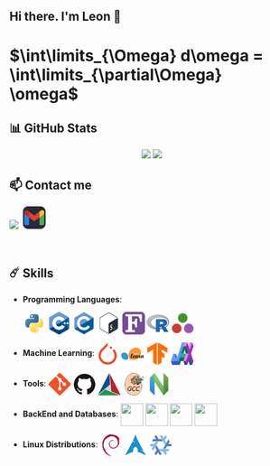 ## Hi there. I'm Leon 👋


# $\int\limits_{\Omega} d\omega = \int\limits_{\partial\Omega} \omega$


## 📊 GitHub Stats   
   <p align="center">
      <img height="200px" src="https://github-readme-stats-five-tau-82.vercel.app/api?username=LMBarboza&show_icons=true&theme=dracula&include_all_commits=true" />
      <img height="200px" src="https://github-readme-stats-five-tau-82.vercel.app/api/top-langs/?username=LMBarboza&layout=donut&theme=dracula&langs_count=6" />
   </p>

## 📫 Contact me
<p align="left">
    <a href="https://www.linkedin.com/in/leon-barboza-47a315256/" alt="GitHub Repositories" target="_blank">
    <img src="https://skillicons.dev/icons?i=linkedin" height="40" /></a>
    <a href="mailto:leon.uchoa@gmail.com" alt="Gmail">
    <img src="https://raw.githubusercontent.com/CleverGnd/skill-icons-news/77bb52e7ed724e437c488792dfa94146f6d48f11/icons/Gmail-Dark.svg" height="40"/></a></p>
<br>

## ☄️ Skills
- **Programming Languages**:

     <img align="center" height="40" width="40" src="https://raw.githubusercontent.com/devicons/devicon/master/icons/python/python-original.svg">
     <img align="center" height="40" width="40" src="https://raw.githubusercontent.com/devicons/devicon/master/icons/cplusplus/cplusplus-original.svg">
     <img align="center" height="40" width="40" src="https://raw.githubusercontent.com/devicons/devicon/master/icons/c/c-original.svg">
     <img align="center" height="40" width="40" src="https://raw.githubusercontent.com/devicons/devicon/master/icons/bash/bash-original.svg">
     <img align="center" height="40" width="40" src="https://raw.githubusercontent.com/devicons/devicon/master/icons/fortran/fortran-original.svg">
     <img align="center" height="40" width="40" src="https://raw.githubusercontent.com/devicons/devicon/master/icons/r/r-original.svg">
     <img align="center" height="40" width="40" src="https://raw.githubusercontent.com/devicons/devicon/master/icons/julia/julia-original.svg">

- **Machine Learning**:
     <img align="center" height="40" width="40" src="https://raw.githubusercontent.com/devicons/devicon/master/icons/pytorch/pytorch-original.svg">
     <img align="center" height="40" width="40" src="https://raw.githubusercontent.com/devicons/devicon/master/icons/scikitlearn/scikitlearn-original.svg">
     <img align="center" height="40" width="40" src="https://raw.githubusercontent.com/devicons/devicon/master/icons/tensorflow/tensorflow-original.svg">
     <img align="center" height="40" width="40" src="https://raw.githubusercontent.com/google/jax/main/images/jax_logo.svg">

- **Tools**:
     <img align="center" height="40" width="40" src="https://raw.githubusercontent.com/devicons/devicon/master/icons/git/git-original.svg">
     <img align="center" height="40" width="40" src="https://raw.githubusercontent.com/devicons/devicon/master/icons/github/github-original.svg">
     <img align="center" height="40" width="40" src="https://raw.githubusercontent.com/devicons/devicon/master/icons/cmake/cmake-original.svg">
     <img align="center" height="40" width="40" src="https://raw.githubusercontent.com/devicons/devicon/master/icons/gcc/gcc-original.svg">
     <img align="center" height="40" width="40" src="https://raw.githubusercontent.com/devicons/devicon/master/icons/neovim/neovim-original.svg">      

- **BackEnd and Databases**:
     <img align="center" height="40" width="40" src="https://cdn.jsdelivr.net/gh/devicons/devicon/icons/docker/docker-plain.svg" />
     <img align="center" height="40" width="40" src="https://cdn.jsdelivr.net/gh/devicons/devicon/icons/fastapi/fastapi-original.svg" />
     <img align="center" height="40" width="40" src="https://cdn.jsdelivr.net/gh/devicons/devicon/icons/sqlalchemy/sqlalchemy-original.svg" />
     <img align="center" height="40" width="40" src="https://cdn.jsdelivr.net/gh/devicons/devicon/icons/microsoftsqlserver/microsoftsqlserver-original.svg" />

- **Linux Distributions**:
     <img align="center" height="40" width="40" src="https://raw.githubusercontent.com/devicons/devicon/master/icons/debian/debian-original.svg">
     <img align="center" height="40" width="40" src="https://raw.githubusercontent.com/devicons/devicon/master/icons/archlinux/archlinux-original.svg">
     <img align="center" height="40" width="40" src="https://raw.githubusercontent.com/devicons/devicon/master/icons/nixos/nixos-original.svg">

